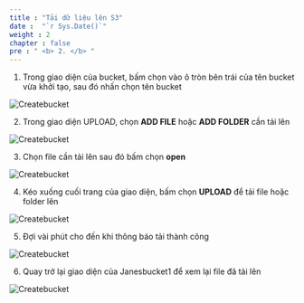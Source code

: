```yaml
---
title : "Tải dữ liệu lên S3"
date :  "`r Sys.Date()`" 
weight : 2 
chapter : false
pre : " <b> 2. </b> "
---
```


1.	Trong giao diện của bucket, bấm chọn vào ô tròn bên trái của tên bucket vừa khởi tạo, sau đó nhấn chọn tên bucket 

![Createbucket](/images/2.uploaddataons3/ii.11.png)

2. Trong giao diện UPLOAD, chọn **ADD FILE** hoặc **ADD FOLDER** cần tải lên 

![Createbucket](/images/2.uploaddataons3/ii.2.png)

3. Chọn file cần tải lên sau đó bấm chọn **open**

![Createbucket](/images/2.uploaddataons3/2.4.png)

4. Kéo xuống cuối trang của giao diện, bấm chọn **UPLOAD** để tải file hoặc folder lên 

![Createbucket](/images/2.uploaddataons3/2.5.png)

5. Đợi vài phút cho đến khi thông báo tải thành công 

![Createbucket](/images/2.uploaddataons3/2.6.png)

6. Quay trở lại giao diện của Janesbucket1 để xem lại file đã tải lên 

![Createbucket](/images/2.uploaddataons3/2.7.png)
